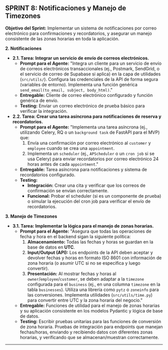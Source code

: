 ## **SPRINT 8: Notificaciones y Manejo de Timezones**

**Objetivo del Sprint:** Implementar un sistema de notificaciones por correo electrónico para confirmaciones y recordatorios, y asegurar un manejo consistente de las zonas horarias en toda la aplicación.

**2\. Notificaciones**

*   **2.1. Tarea: Integrar un servicio de envío de correos electrónicos.**
    *   **Prompt para el Agente:** "Integra un cliente para un servicio de envío de correos electrónicos transaccionales (ej., Postmark, SendGrid, o el servicio de correo de Supabase si aplica) en la capa de utilidades (`src/utils/`). Configura las credenciales de la API de forma segura (variables de entorno). Implementa una función genérica `send_email(to_email, subject, body_html)`."
    *   **Entregable:** Cliente de correo electrónico configurado y función genérica de envío.
    *   **Testing:** Enviar un correo electrónico de prueba básico para verificar la integración.
*   **2.2. Tarea: Crear una tarea asíncrona para notificaciones de reserva y recordatorios.**
    *   **Prompt para el Agente:** "Implementa una tarea asíncrona (ej., utilizando Celery, RQ o un `background task` de FastAPI para el MVP) que:
        1.  Envía una confirmación por correo electrónico al `customer` y `employee` cuando se crea una `appointment`.
        2.  Implementa un `scheduler` (ej., `APScheduler` o un `cron job` si se usa Celery) para enviar recordatorios por correo electrónico 24 horas antes de cada `appointment`."
    *   **Entregable:** Tarea asíncrona para notificaciones y sistema de recordatorios configurado.
    *   **Testing:**
        *   **Integración:** Crear una cita y verificar que los correos de confirmación se envían correctamente.
        *   **Funcional:** Probar el scheduler (si es un componente de prueba) o simular la ejecución del cron job para verificar el envío de recordatorios.

**3\. Manejo de Timezones**

*   **3.1. Tarea: Implementar la lógica para el manejo de zonas horarias.**
    *   **Prompt para el Agente:** "Asegura que todas las operaciones de fecha y hora en el backend sigan la siguiente política:
        1.  **Almacenamiento:** Todas las fechas y horas se guardan en la base de datos en **UTC**.
        2.  **Input/Output (API):** Los endpoints de la API deben aceptar y devolver fechas y horas en formato ISO 8601 con información de zona horaria (o asumir UTC si no se especifica y luego convertir).
        3.  **Presentación:** Al mostrar fechas y horas al `owner`/`employee`/`customer`, se deben adaptar a la `timezone` configurada para el `business` (ej., en una columna `timezone` en la tabla `businesses`).
        Utiliza una librería como `pytz` o `zoneinfo` para las conversiones. Implementa utilidades (`src/utils/time.py`) para convertir entre UTC y la zona horaria del negocio."
    *   **Entregable:** Funciones de utilidad para el manejo de zonas horarias y su aplicación consistente en los modelos Pydantic y lógica de base de datos.
    *   **Testing:** Escribir pruebas unitarias para las funciones de conversión de zona horaria. Pruebas de integración para endpoints que manejan fechas/horas, enviando y recibiendo datos con diferentes zonas horarias, y verificando que se almacenan/muestran correctamente.

---